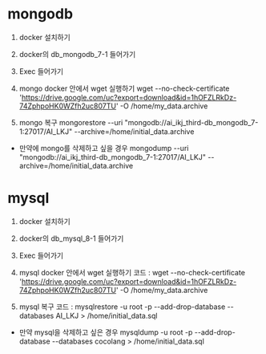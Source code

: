 # mongodb

1. docker 설치하기

2. docker의 db_mongodb_7-1 들어가기

3. Exec 들어가기

4. mongo docker 안에서 wget 실행하기
 wget --no-check-certificate 'https://drive.google.com/uc?export=download&id=1hOFZLRkDz-74ZphpoHK0WZfh2uc807TU' -O /home/my_data.archive

5. mongo 복구
mongorestore --uri "mongodb://ai_ikj_third-db_mongodb_7-1:27017/AI_LKJ" --archive=/home/initial_data.archive


* 만약에 mongo를 삭제하고 싶을 경우
mongodump --uri "mongodb://ai_ikj_third-db_mongodb_7-1:27017/AI_LKJ" --archive=/home/initial_data.archive

# mysql

1. docker 설치하기

2. docker의 db_mysql_8-1 들어가기

3. Exec 들어가기

4. mysql docker 안에서 wget 실행하기
코드 : wget --no-check-certificate 'https://drive.google.com/uc?export=download&id=1hOFZLRkDz-74ZphpoHK0WZfh2uc807TU' -O /home/my_data.archive

5. mysql 복구
코드 : mysqlrestore -u root -p --add-drop-database --databases AI_LKJ > /home/initial_data.sql

* 만약 mysql을 삭제하고 싶은 경우
mysqldump -u root -p --add-drop-database --databases cocolang > /home/initial_data.sql
